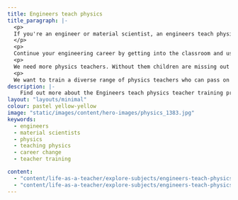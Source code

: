 ```yaml
---
title: Engineers teach physics
title_paragraph: |-
  <p>
  If you're an engineer or material scientist, an engineers teach physics initial teacher training course could be a great start to your teaching journey.
  </p>
  <p>
  Continue your engineering career by getting into the classroom and use your skills and passion to inspire the next generation.
  <p>
  We need more physics teachers. Without them children are missing out on the opportunity to develop their understanding of the world around them. Engineers bring a unique and innovative perspective into the physics classroom, helping to explain big things to young minds.
  <p> 
  We want to train a diverse range of physics teachers who can pass on their knowledge in exciting and interesting ways to inspire the engineers of the future.</p> 
description: |-
    Find out more about the Engineers teach physics teacher training programme for engineers and material scientists who want to teach physics.
layout: "layouts/minimal"
colour: pastel yellow-yellow
image: "static/images/content/hero-images/physics_1383.jpg"
keywords:
  - engineers
  - material scientists
  - physics
  - teaching physics
  - career change
  - teacher training

content:
  - "content/life-as-a-teacher/explore-subjects/engineers-teach-physics/header"
  - "content/life-as-a-teacher/explore-subjects/engineers-teach-physics/article"
---
```


